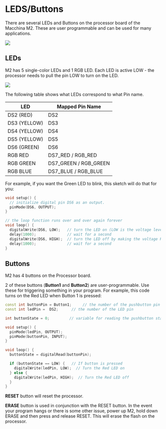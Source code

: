 # LEDS/Buttons

There are several LEDs and Buttons on the processor board of the Macchina M2. These are user programmable and can be used for many applications.

![](../../../.gitbook/assets/LEDS\_Buttons\_labels.png)

## LEDs

M2 has 5 single-color LEDs and 1 RGB LED. Each LED is active LOW - the processor needs to pull the pin LOW to turn on the LED.

![](../../../.gitbook/assets/LED\_schematic.png)

The following table shows what LEDs correspond to what Pin name.

| LED          | Mapped Pin Name         |
| ------------ | ----------------------- |
| DS2 (RED)    | DS2                     |
| DS3 (YELLOW) | DS3                     |
| DS4 (YELLOW) | DS4                     |
| DS5 (YELLOW) | DS5                     |
| DS6 (GREEN)  | DS6                     |
| RGB RED      | DS7\_RED / RGB\_RED     |
| RGB GREEN    | DS7\_GREEN / RGB\_GREEN |
| RGB BLUE     | DS7\_BLUE / RGB\_BLUE   |

For example, if you want the Green LED to blink, this sketch will do that for you:

```cpp
void setup() {
  // initialize digital pin DS6 as an output.
  pinMode(DS6, OUTPUT);
}

// the loop function runs over and over again forever
void loop() {
  digitalWrite(DS6, LOW);   // turn the LED on (LOW is the voltage level)
  delay(1000);              // wait for a second
  digitalWrite(DS6, HIGH);  // turn the LED off by making the voltage HIGH
  delay(1000);              // wait for a second
}
```

## Buttons

M2 has 4 buttons on the Processor board.

2 of these buttons (**Button1** and **Button2**) are user-programmable. Use these for triggering something in your program. For example, this code turns on the Red LED when Button 1 is pressed:

```cpp
const int buttonPin = Button1;     // the number of the pushbutton pin
const int ledPin =  DS2;      // the number of the LED pin

int buttonState = 0;         // variable for reading the pushbutton status

void setup() {
  pinMode(ledPin, OUTPUT);
  pinMode(buttonPin, INPUT);
}

void loop() {
  buttonState = digitalRead(buttonPin);

  if (buttonState == LOW) {   // If button is pressed
    digitalWrite(ledPin, LOW);  // Turn the Red LED on
  } else {
    digitalWrite(ledPin, HIGH);  // Turn the Red LED off
  }
}
```

**RESET** button will reset the processor.

**ERASE** button is used in conjunction with the RESET button. In the event your program hangs or there is some other issue, power up M2, hold down ERASE and then press and release RESET. This will erase the flash on the processor.
